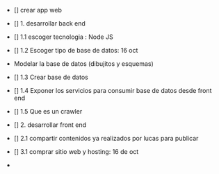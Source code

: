 + [] crear app web
+ [] 1. desarrollar back end

+ [] 1.1 escoger tecnologia : Node JS
+ [] 1.2 Escoger tipo de base de datos: 16 oct
+ Modelar la base de datos (dibujitos y esquemas)
+ [] 1.3 Crear base de datos
+ [] 1.4 Exponer los servicios para consumir base de datos desde front end
+ [] 1.5 Que es un crawler


+ [] 2. desarrollar front end
+ [] 2.1 compartir contenidos ya realizados por lucas para publicar



+ [] 3.1 comprar sitio web y hosting: 16 de oct
+

